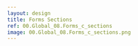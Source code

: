 ```yaml
---
layout: design
title: Forms Sections
ref: 00.Global_08.Forms_c_sections
image: 00.Global_08.Forms_c_sections.png
---
```

